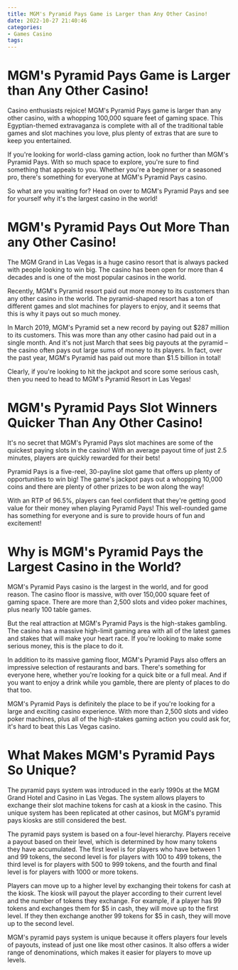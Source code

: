 ```yaml
---
title: MGM's Pyramid Pays Game is Larger than Any Other Casino!
date: 2022-10-27 21:40:46
categories:
- Games Casino
tags:
---
```



#  MGM's Pyramid Pays Game is Larger than Any Other Casino!

Casino enthusiasts rejoice! MGM's Pyramid Pays game is larger than any other casino, with a whopping 100,000 square feet of gaming space. This Egyptian-themed extravaganza is complete with all of the traditional table games and slot machines you love, plus plenty of extras that are sure to keep you entertained.

If you're looking for world-class gaming action, look no further than MGM's Pyramid Pays. With so much space to explore, you're sure to find something that appeals to you. Whether you're a beginner or a seasoned pro, there's something for everyone at MGM's Pyramid Pays casino.

So what are you waiting for? Head on over to MGM's Pyramid Pays and see for yourself why it's the largest casino in the world!

#  MGM's Pyramid Pays Out More Than any Other Casino!

The MGM Grand in Las Vegas is a huge casino resort that is always packed with people looking to win big. The casino has been open for more than 4 decades and is one of the most popular casinos in the world.

Recently, MGM's Pyramid resort paid out more money to its customers than any other casino in the world. The pyramid-shaped resort has a ton of different games and slot machines for players to enjoy, and it seems that this is why it pays out so much money.

In March 2019, MGM's Pyramid set a new record by paying out $287 million to its customers. This was more than any other casino had paid out in a single month. And it's not just March that sees big payouts at the pyramid – the casino often pays out large sums of money to its players. In fact, over the past year, MGM's Pyramid has paid out more than $1.5 billion in total!

Clearly, if you're looking to hit the jackpot and score some serious cash, then you need to head to MGM's Pyramid Resort in Las Vegas!

#  MGM's Pyramid Pays Slot Winners Quicker Than Any Other Casino!

It's no secret that MGM's Pyramid Pays slot machines are some of the quickest paying slots in the casino! With an average payout time of just 2.5 minutes, players are quickly rewarded for their bets!

Pyramid Pays is a five-reel, 30-payline slot game that offers up plenty of opportunities to win big! The game's jackpot pays out a whopping 10,000 coins and there are plenty of other prizes to be won along the way!

With an RTP of 96.5%, players can feel confident that they're getting good value for their money when playing Pyramid Pays! This well-rounded game has something for everyone and is sure to provide hours of fun and excitement!

#  Why is MGM's Pyramid Pays the Largest Casino in the World? 

MGM's Pyramid Pays casino is the largest in the world, and for good reason. The casino floor is massive, with over 150,000 square feet of gaming space. There are more than 2,500 slots and video poker machines, plus nearly 100 table games.

But the real attraction at MGM's Pyramid Pays is the high-stakes gambling. The casino has a massive high-limit gaming area with all of the latest games and stakes that will make your heart race. If you're looking to make some serious money, this is the place to do it.

In addition to its massive gaming floor, MGM's Pyramid Pays also offers an impressive selection of restaurants and bars. There's something for everyone here, whether you're looking for a quick bite or a full meal. And if you want to enjoy a drink while you gamble, there are plenty of places to do that too.

MGM's Pyramid Pays is definitely the place to be if you're looking for a large and exciting casino experience. With more than 2,500 slots and video poker machines, plus all of the high-stakes gaming action you could ask for, it's hard to beat this Las Vegas casino.

#  What Makes MGM's Pyramid Pays So Unique?

The pyramid pays system was introduced in the early 1990s at the MGM Grand Hotel and Casino in Las Vegas. The system allows players to exchange their slot machine tokens for cash at a kiosk in the casino. This unique system has been replicated at other casinos, but MGM's pyramid pays kiosks are still considered the best.

The pyramid pays system is based on a four-level hierarchy. Players receive a payout based on their level, which is determined by how many tokens they have accumulated. The first level is for players who have between 1 and 99 tokens, the second level is for players with 100 to 499 tokens, the third level is for players with 500 to 999 tokens, and the fourth and final level is for players with 1000 or more tokens.

Players can move up to a higher level by exchanging their tokens for cash at the kiosk. The kiosk will payout the player according to their current level and the number of tokens they exchange. For example, if a player has 99 tokens and exchanges them for $5 in cash, they will move up to the first level. If they then exchange another 99 tokens for $5 in cash, they will move up to the second level.

MGM's pyramid pays system is unique because it offers players four levels of payouts, instead of just one like most other casinos. It also offers a wider range of denominations, which makes it easier for players to move up levels.